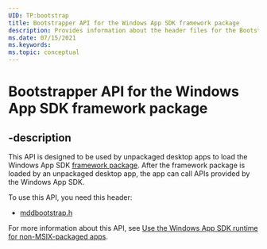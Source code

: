```yaml
---
UID: TP:bootstrap
title: Bootstrapper API for the Windows App SDK framework package
description: Provides information about the header files for the Bootstrapper API for Windows App SDK framework package.
ms.date: 07/15/2021
ms.keywords: 
ms.topic: conceptual
---
```


# Bootstrapper API for the Windows App SDK framework package

## -description

This API is designed to be used by unpackaged desktop apps to load the Windows App SDK [framework package](/windows/apps/desktop/modernize/framework-packages/framework-packages-overview). After the framework package is loaded by an unpackaged desktop app, the app can call APIs provided by the Windows App SDK.

To use this API, you need this header:

 * [mddbootstrap.h](../mddbootstrap/index.md)

For more information about this API, see [Use the Windows App SDK runtime for non-MSIX-packaged apps](/windows/apps/windows-app-sdk/use-windows-app-sdk-run-time).
